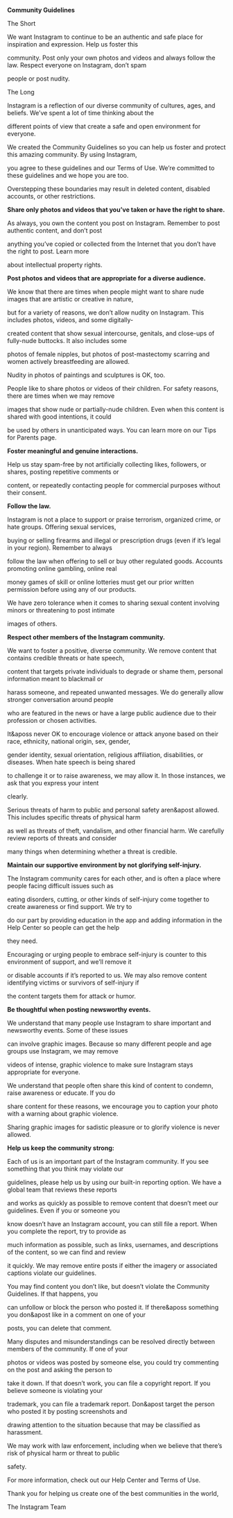**Community Guidelines**

The Short

We want Instagram to continue to be an authentic and safe place for inspiration and expression. Help us foster this

community. Post only your own photos and videos and always follow the law. Respect everyone on Instagram, don’t spam

people or post nudity.

The Long

Instagram is a reflection of our diverse community of cultures, ages, and beliefs. We’ve spent a lot of time thinking about the

different points of view that create a safe and open environment for everyone.

We created the Community Guidelines so you can help us foster and protect this amazing community. By using Instagram,

you agree to these guidelines and our Terms of Use. We’re committed to these guidelines and we hope you are too.

Overstepping these boundaries may result in deleted content, disabled accounts, or other restrictions.

**Share only photos and videos that you’ve taken or have the right to share.**

As always, you own the content you post on Instagram. Remember to post authentic content, and don’t post

anything you’ve copied or collected from the Internet that you don’t have the right to post. Learn more

about intellectual property rights.

**Post photos and videos that are appropriate for a diverse audience.**

We know that there are times when people might want to share nude images that are artistic or creative in nature,

but for a variety of reasons, we don’t allow nudity on Instagram. This includes photos, videos, and some digitally-

created content that show sexual intercourse, genitals, and close-ups of fully-nude buttocks. It also includes some

photos of female nipples, but photos of post-mastectomy scarring and women actively breastfeeding are allowed.

Nudity in photos of paintings and sculptures is OK, too.

People like to share photos or videos of their children. For safety reasons, there are times when we may remove

images that show nude or partially-nude children. Even when this content is shared with good intentions, it could

be used by others in unanticipated ways. You can learn more on our Tips for Parents page.

**Foster meaningful and genuine interactions.**

Help us stay spam-free by not artificially collecting likes, followers, or shares, posting repetitive comments or

content, or repeatedly contacting people for commercial purposes without their consent.

**Follow the law.**

Instagram is not a place to support or praise terrorism, organized crime, or hate groups. Offering sexual services,

buying or selling firearms and illegal or prescription drugs (even if it’s legal in your region). Remember to always

follow the law when offering to sell or buy other regulated goods. Accounts promoting online gambling, online real

money games of skill or online lotteries must get our prior written permission before using any of our products.

We have zero tolerance when it comes to sharing sexual content involving minors or threatening to post intimate

images of others.

**Respect other members of the Instagram community.**

We want to foster a positive, diverse community. We remove content that contains credible threats or hate speech,

content that targets private individuals to degrade or shame them, personal information meant to blackmail or

harass someone, and repeated unwanted messages. We do generally allow stronger conversation around people

who are featured in the news or have a large public audience due to their profession or chosen activities.

It&aposs never OK to encourage violence or attack anyone based on their race, ethnicity, national origin, sex, gender,

gender identity, sexual orientation, religious affiliation, disabilities, or diseases. When hate speech is being shared

to challenge it or to raise awareness, we may allow it. In those instances, we ask that you express your intent

clearly.

Serious threats of harm to public and personal safety aren&apost allowed. This includes specific threats of physical harm

as well as threats of theft, vandalism, and other financial harm. We carefully review reports of threats and consider

many things when determining whether a threat is credible.

**Maintain our supportive environment by not glorifying self-injury.**

The Instagram community cares for each other, and is often a place where people facing difficult issues such as

eating disorders, cutting, or other kinds of self-injury come together to create awareness or find support. We try to

do our part by providing education in the app and adding information in the Help Center so people can get the help

they need.

Encouraging or urging people to embrace self-injury is counter to this environment of support, and we’ll remove it

or disable accounts if it’s reported to us. We may also remove content identifying victims or survivors of self-injury if

the content targets them for attack or humor.

**Be thoughtful when posting newsworthy events.**

We understand that many people use Instagram to share important and newsworthy events. Some of these issues

can involve graphic images. Because so many different people and age groups use Instagram, we may remove

videos of intense, graphic violence to make sure Instagram stays appropriate for everyone.

We understand that people often share this kind of content to condemn, raise awareness or educate. If you do

share content for these reasons, we encourage you to caption your photo with a warning about graphic violence.

Sharing graphic images for sadistic pleasure or to glorify violence is never allowed.

**Help us keep the community strong:**

Each of us is an important part of the Instagram community. If you see something that you think may violate our

guidelines, please help us by using our built-in reporting option. We have a global team that reviews these reports

and works as quickly as possible to remove content that doesn’t meet our guidelines. Even if you or someone you

know doesn’t have an Instagram account, you can still file a report. When you complete the report, try to provide as

much information as possible, such as links, usernames, and descriptions of the content, so we can find and review

it quickly. We may remove entire posts if either the imagery or associated captions violate our guidelines.

You may find content you don’t like, but doesn’t violate the Community Guidelines. If that happens, you

can unfollow or block the person who posted it. If there&aposs something you don&apost like in a comment on one of your

posts, you can delete that comment.

Many disputes and misunderstandings can be resolved directly between members of the community. If one of your

photos or videos was posted by someone else, you could try commenting on the post and asking the person to

take it down. If that doesn’t work, you can file a copyright report. If you believe someone is violating your

trademark, you can file a trademark report. Don&apost target the person who posted it by posting screenshots and

drawing attention to the situation because that may be classified as harassment.

We may work with law enforcement, including when we believe that there’s risk of physical harm or threat to public

safety.

For more information, check out our Help Center and Terms of Use.

Thank you for helping us create one of the best communities in the world,

The Instagram Team

